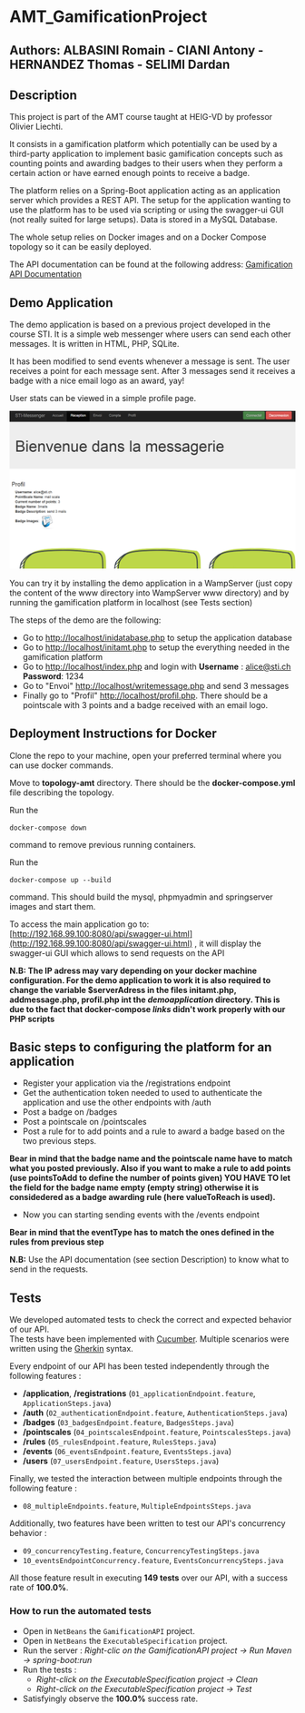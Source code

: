 # AMT_GamificationProject

## Authors: ALBASINI Romain - CIANI Antony - HERNANDEZ Thomas - SELIMI Dardan

## Description
This project is part of the AMT course taught at HEIG-VD by professor Olivier Liechti.

It consists in a gamification platform which potentially can be used by a third-party application to implement basic gamification concepts such as counting points and awarding badges to their users when they perform a certain action or have earned enough points to receive a badge.

The platform relies on a Spring-Boot application acting as an application server which provides a REST API. The setup for the application wanting to use the platform has  to be used via scripting or using the swagger-ui GUI (not really suited for large setups). Data is stored in a MySQL Database.

The whole setup relies on Docker images and on a Docker Compose topology so it can be easily deployed.

The API documentation can be found at the following address: 
[Gamification API Documentation](https://antonyciani.github.io/AMT_GamificationProject/ "[API Documentation]")

## Demo Application

The demo application is based on a previous project developed in the course STI. It is a simple web messenger where users can send each other messages. It is written in HTML, PHP, SQLite.

It has been modified to send events whenever a message is sent. The user receives a point for each message sent. After 3 messages send it receives a badge with a nice email logo as an award, yay!

User stats can be viewed in a simple profile page.

![](pictures/demoapp.png)

You can try it by installing the demo application in a WampServer (just copy the content of the www directory into WampServer www directory) and by running the gamification platform in localhost (see Tests section)

The steps of the demo are the following:

- Go to [http://localhost/inidatabase.php](http://localhost/initdatabase.php) to setup the application database
- Go to [http://localhost/initamt.php](http://localhost/initamt.php) to setup the everything needed in the gamification platform
- Go to [http://localhost/index.php](http://localhost/index.php) and login with **Username** : alice@sti.ch **Password**: 1234
- Go to "Envoi" [http://localhost/writemessage.php](http://localhost/writemessage.php) and send 3 messages 
- Finally go to "Profil" [http://localhost/profil.php](http://localhost/profil.php). There should be a pointscale with 3 points and a badge received with an email logo.



## Deployment Instructions for Docker

Clone the repo to your machine, open your preferred terminal where you can use docker commands.

Move to **topology-amt** directory. There should be the **docker-compose.yml** file describing the topology.

Run the 

	docker-compose down 

command to remove previous running containers.

Run the 

	docker-compose up --build 

command. This should build the mysql, phpmyadmin and springserver images and start them.

To access the main application go to:
[http://192.168.99.100:8080/api/swagger-ui.html](http://192.168.99.100:8080/api/swagger-ui.html) , it will display the swagger-ui GUI which allows to send requests on the API




**N.B: The IP adress may vary depending on your docker machine configuration. For the demo application to work it is also required to change the variable $serverAdress in the files initamt.php, addmessage.php, profil.php int the *demoapplication* directory. This is due to the fact that docker-compose *links* didn't work properly with our PHP scripts**

## Basic steps to configuring the platform for an application

- Register your application via the /registrations endpoint
- Get the authentication token needed to used to authenticate the application and use the other endpoints with /auth
- Post a badge on /badges
- Post a pointscale on /pointscales
- Post a rule for to add points and a rule to award a badge based on the two previous steps. 

**Bear in mind that the badge name and the pointscale name have to match what you posted previously. Also if you want to make a rule to add points (use pointsToAdd to define the number of points given) YOU HAVE TO let the field for the badge name empty (empty string) otherwise it is considedered as a badge awarding rule (here valueToReach is used).**

- Now you can starting sending events with the /events endpoint

**Bear in mind that the eventType has to match the ones defined in the rules from previous step**

**N.B:** Use the API documentation (see section Description) to know what to send in the requests.


## Tests


We developed automated tests to check the correct and expected behavior of our API.  
The tests have been implemented with [Cucumber](https://cucumber.io/). Multiple scenarios were written using the [Gherkin](https://github.com/cucumber/cucumber/wiki/Gherkin) syntax. 

Every endpoint of our API has been tested independently through the following features :  

- **/application**, **/registrations** (`01_applicationEndpoint.feature`, `ApplicationSteps.java`)  
- **/auth** (`02_authenticationEndpoint.feature`, `AuthenticationSteps.java`)  
- **/badges** (`03_badgesEndpoint.feature`, `BadgesSteps.java`)  
- **/pointscales** (`04_pointscalesEndpoint.feature`, `PointscalesSteps.java`)  
- **/rules** (`05_rulesEndpoint.feature`, `RulesSteps.java`)  
- **/events** (`06_eventsEndpoint.feature`, `EventsSteps.java`)  
- **/users** (`07_usersEndpoint.feature`, `UsersSteps.java`)  

Finally, we tested the interaction between multiple endpoints through the following feature :

- `08_multipleEndpoints.feature`, `MultipleEndpointsSteps.java`  

Additionally, two features have been written to test our API's concurrency behavior :  

- `09_concurrencyTesting.feature`, `ConcurrencyTestingSteps.java`
- `10_eventsEndpointConcurrency.feature`, `EventsConcurrencySteps.java`

All those feature result in executing **149 tests** over our API, with a success rate of **100.0%**.

### How to run the automated tests
- Open in `NetBeans` the `GamificationAPI` project. 
- Open in `NetBeans` the `ExecutableSpecification` project.
- Run the server : *Right-clic on the GamificationAPI project -> Run Maven -> spring-boot:run*
- Run the tests : 
    - *Right-click on the ExecutableSpecification project -> Clean*
    - *Right-click on the ExecutableSpecification project -> Test*
- Satisfyingly observe the **100.0%** success rate.





